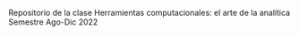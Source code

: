 Repositorio de la clase Herramientas computacionales: el arte de la analítica
Semestre Ago-Dic 2022
